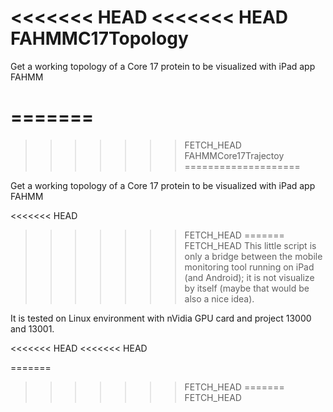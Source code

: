 <<<<<<< HEAD
<<<<<<< HEAD
FAHMMC17Topology
================

Get a working topology of a Core 17 protein to be visualized with iPad app FAHMM

=======
=======
>>>>>>> FETCH_HEAD
FAHMMCore17Trajectoy
====================

Get a working topology of a Core 17 protein to be visualized with iPad app FAHMM


<<<<<<< HEAD
>>>>>>> FETCH_HEAD
=======
>>>>>>> FETCH_HEAD
This little script is only a bridge between the mobile monitoring tool running on iPad (and Android); it is not visualize by itself (maybe that would be also a nice idea).

It is tested on Linux environment with nVidia GPU card and project 13000 and 13001.

<<<<<<< HEAD
<<<<<<< HEAD



=======
>>>>>>> FETCH_HEAD
=======
>>>>>>> FETCH_HEAD
